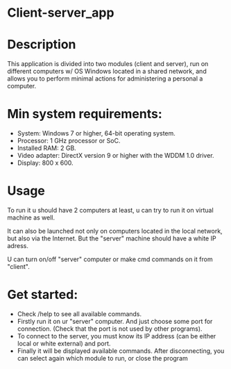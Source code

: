 # Client-server_app
# Description
This application is divided into two modules (client and server), run on different computers w/ OS Windows located in a shared network, and allows you to perform minimal actions for administering a personal
a computer.
# Min system requirements:
<ul>
  <li>System: Windows 7 or higher, 64-bit operating system.</li>
  <li>Processor: 1 GHz processor or SoC.</li>
  <li>Installed RAM: 2 GB.</li>
  <li>Video adapter: DirectX version 9 or higher with the WDDM 1.0 driver.</li>
  <li>Display: 800 x 600.</li>
</ul>

# Usage
<p>To run it u should have 2 computers at least, u can try to run it on virtual machine as well.</p>
<p>It can also be launched not only on computers located in the local network, but also via the Internet. But the "server" machine should have a white IP adress.</p>
<p>U can turn on/off "server" computer or make cmd commands on it from "client".</p>

# Get started:
<ul>
  <li>Check /help to see all available commands.</li>
  <li>Firstly run it on ur "server" computer. And just choose some port for connection. (Check that the port is not used by other programs).</li>
  <li>To connect to the server, you must know its IP address (can be either local or white external) and port.</li>
  <li>Finally it will be displayed available commands. After disconnecting, you can select again which module to run, or close the program</li>
</ul>
